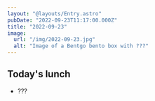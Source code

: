 ```yaml
---
layout: "@layouts/Entry.astro"
pubDate: "2022-09-23T11:17:00.000Z"
title: "2022-09-23"
image:
  url: "/img/2022-09-23.jpg"
  alt: "Image of a Bentgo bento box with ???"
---
```


## Today's lunch

- ???
